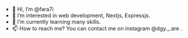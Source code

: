 - 👋 Hi, I’m @fara7i
- 👀 I’m interested in web development, Nextjs, Expressjs.
- 🌱 I’m currently learning many skills.
- 📫 How to reach me? You can contact me on instagram @dgy._.are .

<!---
fara7i/fara7i is a ✨ special ✨ repository because its `README.md` (this file) appears on your GitHub profile.
You can click the Preview link to take a look at your changes.
--->
